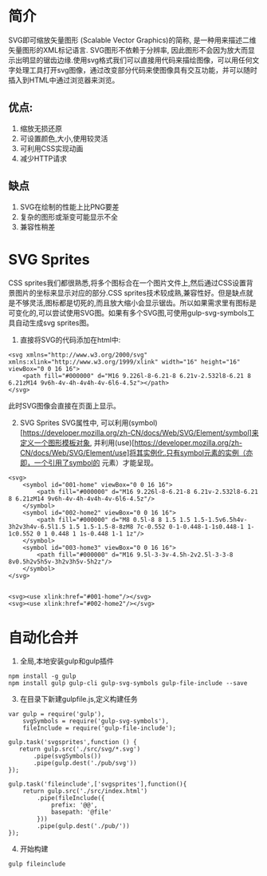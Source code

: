 # 简介
SVG即可缩放矢量图形 (Scalable Vector Graphics)的简称, 是一种用来描述二维矢量图形的XML标记语言. SVG图形不依赖于分辨率, 因此图形不会因为放大而显示出明显的锯齿边缘.使用svg格式我们可以直接用代码来描绘图像，可以用任何文字处理工具打开svg图像，通过改变部分代码来使图像具有交互功能，并可以随时插入到HTML中通过浏览器来浏览。

## 优点:
1. 缩放无损还原
2. 可设置颜色,大小,使用较灵活
3. 可利用CSS实现动画
4. 减少HTTP请求


## 缺点
1. SVG在绘制的性能上比PNG要差
2. 复杂的图形或渐变可能显示不全
3. 兼容性稍差


# SVG Sprites
CSS sprites我们都很熟悉,将多个图标合在一个图片文件上,然后通过CSS设置背景图片的坐标来显示对应的部分.CSS sprites技术较成熟,兼容性好。但是缺点就是不够灵活,图标都是切死的,而且放大缩小会显示锯齿。所以如果需求里有图标是可变化的,可以尝试使用SVG图。如果有多个SVG图,可使用gulp-svg-symbols工具自动生成svg sprites图。

1. 直接将SVG的代码添加在html中:
~~~
<svg xmlns="http://www.w3.org/2000/svg" xmlns:xlink="http://www.w3.org/1999/xlink" width="16" height="16" viewBox="0 0 16 16">
    <path fill="#000000" d="M16 9.226l-8-6.21-8 6.21v-2.532l8-6.21 8 6.21zM14 9v6h-4v-4h-4v4h-4v-6l6-4.5z"></path>
</svg>
~~~
此时SVG图像会直接在页面上显示。

2. SVG Sprites
SVG属性中, 可以利用(symbol)[https://developer.mozilla.org/zh-CN/docs/Web/SVG/Element/symbol]来定义一个图形模板对象, 并利用(use)[https://developer.mozilla.org/zh-CN/docs/Web/SVG/Element/use]将其实例化.只有symbol元素的实例（亦即，一个引用了symbol的 <use>元素）才能呈现。
~~~
<svg>
    <symbol id="001-home" viewBox="0 0 16 16">
        <path fill="#000000" d="M16 9.226l-8-6.21-8 6.21v-2.532l8-6.21 8 6.21zM14 9v6h-4v-4h-4v4h-4v-6l6-4.5z"/>
    </symbol>
    <symbol id="002-home2" viewBox="0 0 16 16">
        <path fill="#000000" d="M8 0.5l-8 8 1.5 1.5 1.5-1.5v6.5h4v-3h2v3h4v-6.5l1.5 1.5 1.5-1.5-8-8zM8 7c-0.552 0-1-0.448-1-1s0.448-1 1-1c0.552 0 1 0.448 1 1s-0.448 1-1 1z"/>
    </symbol>
    <symbol id="003-home3" viewBox="0 0 16 16">
        <path fill="#000000" d="M16 9.5l-3-3v-4.5h-2v2.5l-3-3-8 8v0.5h2v5h5v-3h2v3h5v-5h2z"/>
    </symbol>
</svg>


<svg><use xlink:href="#001-home"/></svg>
<svg><use xlink:href="#002-home2"/></svg>
~~~

                                                                                                                                                                              
# 自动化合并
1. 全局,本地安装gulp和gulp插件
~~~
npm install -g gulp
npm install gulp gulp-cli gulp-svg-symbols gulp-file-include --save 
~~~

3. 在目录下新建gulpfile.js,定义构建任务
~~~
var gulp = require('gulp'),
    svgSymbols = require('gulp-svg-symbols'),
    fileInclude = require('gulp-file-include');

gulp.task('svgsprites',function () {
   return gulp.src('./src/svg/*.svg')
       .pipe(svgSymbols())
       .pipe(gulp.dest('./pub/svg'))
});

gulp.task('fileinclude',['svgsprites'],function(){
    return gulp.src('./src/index.html')
        .pipe(fileInclude({
            prefix: '@@',
            basepath: '@file'
        }))
        .pipe(gulp.dest('./pub/'))
});

~~~

4. 开始构建
~~~
gulp fileinclude
~~~
